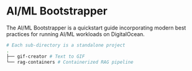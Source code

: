 # AI/ML Bootstrapper

The AI/ML Bootstrapper is a quickstart guide incorporating modern best practices for running AI/ML workloads on DigitalOcean.

``` bash
# Each sub-directory is a standalone project
.
├── gif-creator # Text to GIF 
└── rag-containers # Containerized RAG pipeline
```
